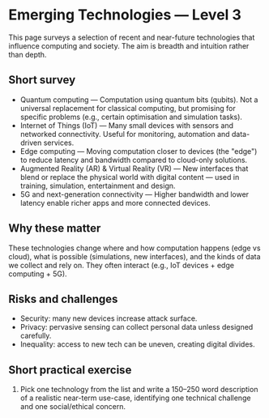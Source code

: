 # Emerging Technologies — Level 3

This page surveys a selection of recent and near-future technologies that influence computing and society. The aim is breadth and intuition rather than depth.

## Short survey

- Quantum computing — Computation using quantum bits (qubits). Not a universal replacement for classical computing, but promising for specific problems (e.g., certain optimisation and simulation tasks).
- Internet of Things (IoT) — Many small devices with sensors and networked connectivity. Useful for monitoring, automation and data-driven services.
- Edge computing — Moving computation closer to devices (the "edge") to reduce latency and bandwidth compared to cloud-only solutions.
- Augmented Reality (AR) & Virtual Reality (VR) — New interfaces that blend or replace the physical world with digital content — used in training, simulation, entertainment and design.
- 5G and next-generation connectivity — Higher bandwidth and lower latency enable richer apps and more connected devices.

## Why these matter

These technologies change where and how computation happens (edge vs cloud), what is possible (simulations, new interfaces), and the kinds of data we collect and rely on. They often interact (e.g., IoT devices + edge computing + 5G).

## Risks and challenges

- Security: many new devices increase attack surface.
- Privacy: pervasive sensing can collect personal data unless designed carefully.
- Inequality: access to new tech can be uneven, creating digital divides.

## Short practical exercise

1. Pick one technology from the list and write a 150–250 word description of a realistic near-term use-case, identifying one technical challenge and one social/ethical concern.



